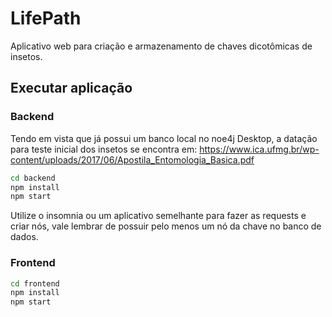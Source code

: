 # LifePath
Aplicativo web para criação e armazenamento de chaves dicotômicas de insetos.

## Executar aplicação
### Backend
Tendo em vista que já possui um banco local no noe4j Desktop, a datação para teste inicial dos insetos se encontra em: https://www.ica.ufmg.br/wp-content/uploads/2017/06/Apostila_Entomologia_Basica.pdf
```sh
cd backend  
npm install  
npm start
```
Utilize o insomnia ou um aplicativo semelhante para fazer as requests e criar nós, vale lembrar de possuir pelo menos um nó da chave no banco de dados.

### Frontend
```sh
cd frontend
npm install  
npm start
```
